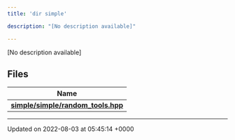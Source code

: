 ```yaml
---
title: 'dir simple'

description: "[No description available]"

---
```







[No description available]

## Files

| Name           |
| -------------- |
| **[simple/simple/random_tools.hpp](/documentation/code/darkbit/files/simple_2random__tools_8hpp/#file-simple/random-tools.hpp)**  |






-------------------------------

Updated on 2022-08-03 at 05:45:14 +0000
